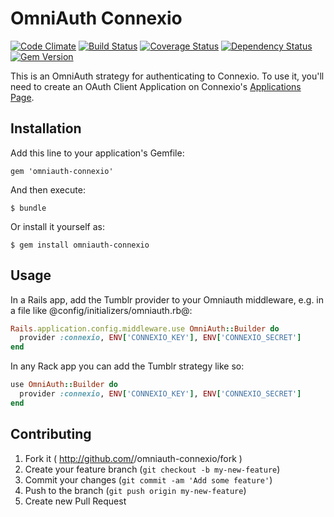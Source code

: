 # OmniAuth Connexio
[![Code Climate](https://codeclimate.com/github/connexio-labs/omniauth-connexio.png)](https://codeclimate.com/github/connexio-labs/omniauth-connexio)
[![Build Status](https://travis-ci.org/connexio-labs/omniauth-connexio.png?branch=master)](https://travis-ci.org/connexio-labs/omniauth-connexio)
[![Coverage Status](https://coveralls.io/repos/connexio-labs/omniauth-connexio/badge.png)](https://coveralls.io/r/connexio-labs/omniauth-connexio)
[![Dependency Status](https://gemnasium.com/connexio-labs/omniauth-connexio.png)](https://gemnasium.com/connexio-labs/omniauth-connexio)
[![Gem Version](https://badge.fury.io/rb/omniauth-connexio.png)](http://badge.fury.io/rb/omniauth-connexio)

This is an OmniAuth strategy for authenticating to Connexio. To use it, you'll need to create an OAuth Client Application on Connexio's [Applications Page](login.connexiolabs.com/clients/new).

## Installation

Add this line to your application's Gemfile:

    gem 'omniauth-connexio'

And then execute:

    $ bundle

Or install it yourself as:

    $ gem install omniauth-connexio

## Usage

In a Rails app, add the Tumblr provider to your Omniauth middleware, e.g. in a file like @config/initializers/omniauth.rb@:

```ruby
Rails.application.config.middleware.use OmniAuth::Builder do
  provider :connexio, ENV['CONNEXIO_KEY'], ENV['CONNEXIO_SECRET']
end
```

In any Rack app you can add the Tumblr strategy like so:

```ruby
use OmniAuth::Builder do
  provider :connexio, ENV['CONNEXIO_KEY'], ENV['CONNEXIO_SECRET']
end
```

## Contributing

1. Fork it ( http://github.com/<my-github-username>/omniauth-connexio/fork )
2. Create your feature branch (`git checkout -b my-new-feature`)
3. Commit your changes (`git commit -am 'Add some feature'`)
4. Push to the branch (`git push origin my-new-feature`)
5. Create new Pull Request
